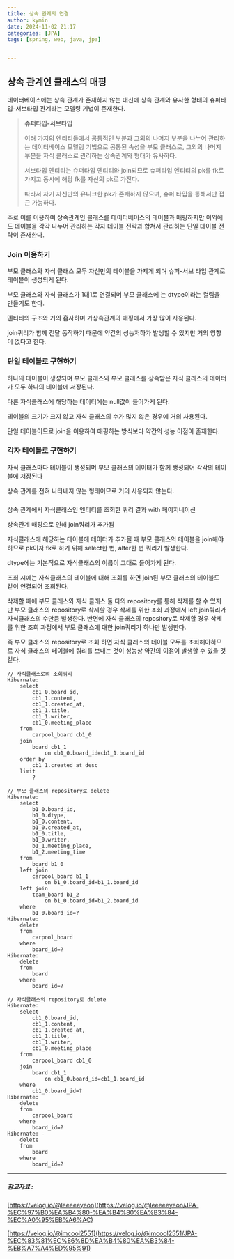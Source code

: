 ```yaml
---
title: 상속 관계의 연결
author: kymin
date: 2024-11-02 21:17
categories: [JPA]
tags: [spring, web, java, jpa]


---
```


## **상속 관계인 클래스의 매핑**

데이터베이스에는 상속 관계가 존재하지 않는 대신에 상속 관계와 유사한 형태의 슈퍼타입-서브타입 관계라는 모델링 기법이 존재한다.

> **슈퍼타입-서브타입**
>
> 여러 가지의 엔티티들에서 공통적인 부분과 그외의 나머지 부분을 나누어 관리하는 데이터베이스 모델링 기법으로 공통된 속성을 부모 클래스로, 그외의 나머지 부분을 자식 클래스로 관리하는 상속관계와 형태가 유사하다.
>
> 서브타입 엔티티는 슈퍼타입 엔티티와 join되므로 슈퍼타입 엔티티의 pk를 fk로 가지고 동시에 해당 fk를 자신의 pk로 가진다.
>
> 따라서 자기 자신만의 유니크한 pk가 존재하지 않으며, 슈퍼 타입을 통해서만 접근 가능하다.

주로 이를 이용하여 상속관계인 클래스를 데이터베이스의 테이블과 매핑하지만 이외에도 테이블을 각각 나누어 관리하는 각자 테이블 전략과 합쳐서 관리하는 단일 테이블 전략이 존재한다.



### **Join 이용하기**

부모 클래스와 자식 클래스 모두 자신만의 테이블을 가제게 되며 슈퍼-서브 타입 관계로 테이블이 생성되게 된다.

부모 클래스와 자식 클래스가 1대1로 연결되며 부모 클래스에 는 dtype이라는 컬럼을 만들기도 한다.

엔티티의 구조와 거의 흡사하며 가상속관계의 매핑에서 가장 많이 사용된다.

join쿼리가 함께 전달 동작하기 때문에 약간의 성능저하가 발생할 수 있지만 거의 영향이 없다고 한다.

### 단일 테이블로 구현하기

하나의 테이블이 생성되며 부모 클래스와 부모 클래스를 상속받은 자식 클래스의 데이터가 모두 하나의 테이블에 저장된다.

다른 자식클래스에 해당하는 데이터에는 null값이 들어가게 된다.

테이블의 크기가 크지 않고 자식 클래스의 수가 많지 않은 경우에 거의 사용된다.

단일 테이블이므로 join을 이용하여 매핑하는 방식보다 약간의 성능 이점이 존재한다.



### 각자 테이블로 구현하기

자식 클래스마다 테이블이 생성되며 부모 클래스의 데이터가 함께 생성되어 각각의 테이블에 저장된다

상속 관계를 전혀 나타내지 않는 형태이므로 거의 사용되지 않는다.

### 

상속 관계에서 자식클래스인 엔티티를 조회한 쿼리 결과 with 페이지네이션

상속관계 매핑으로 인해 join쿼리가 추가됨

자식클래스에 해당하는 테이블에 데이터가 추가될 때 부모 클래스의 테이블을 join해야하므로 pk이자 fk로 하기 위해 select한 번, alter한 번 쿼리가 발생한다.

dtype에는 기본적으로 자식클래스의 이름이 그대로 들어가게 된다.



조회 시에는 자식클래스의 테이블에 대해 조회를 하면 join된 부모 클래스의 테이블도 같이 연결되어 조회된다.



삭제할 때에 부모 클래스와 자식 클래스 둘 다의 repository를 통해 삭제를 할 수 있지만 부모 클래스의 repository로 삭제할 경우 삭제를 위한 조회 과정에서 left join쿼리가 자식클래스의 수만큼 발생한다. 반면에 자식 클래스의 repository로 삭제할 경우 삭제를 위한 조회 과정에서 부모 클래스에 대한 join쿼리가 하나만 발생한다.

즉 부모 클래스의 repository로 조회 하면 자식 클래스의 테이블 모두를 조회해야하므로 자식 클래스의 페이블에 쿼리를 보내는 것이 성능상 약간의 이점이 발생할 수 있을 것 같다.

```mysql
// 자식클래스로의 조회쿼리
Hibernate: 
    select
        cb1_0.board_id,
        cb1_1.content,
        cb1_1.created_at,
        cb1_1.title,
        cb1_1.writer,
        cb1_0.meeting_place 
    from
        carpool_board cb1_0 
    join
        board cb1_1 
            on cb1_0.board_id=cb1_1.board_id 
    order by
        cb1_1.created_at desc 
    limit
        ?
```

```mysql
// 부모 클래스의 repository로 delete
Hibernate: 
    select
        b1_0.board_id,
        b1_0.dtype,
        b1_0.content,
        b1_0.created_at,
        b1_0.title,
        b1_0.writer,
        b1_1.meeting_place,
        b1_2.meeting_time 
    from
        board b1_0 
    left join
        carpool_board b1_1 
            on b1_0.board_id=b1_1.board_id 
    left join
        team_board b1_2 
            on b1_0.board_id=b1_2.board_id 
    where
        b1_0.board_id=?
Hibernate: 
    delete 
    from
        carpool_board 
    where
        board_id=?
Hibernate: 
    delete 
    from
        board 
    where
        board_id=?
```

```mysql
// 자식클래스의 repository로 delete
Hibernate: 
    select
        cb1_0.board_id,
        cb1_1.content,
        cb1_1.created_at,
        cb1_1.title,
        cb1_1.writer,
        cb1_0.meeting_place 
    from
        carpool_board cb1_0 
    join
        board cb1_1 
            on cb1_0.board_id=cb1_1.board_id 
    where
        cb1_0.board_id=?
Hibernate: 
    delete 
    from
        carpool_board 
    where
        board_id=?
Hibernate: -
    delete 
    from
        board 
    where
        board_id=?
```









-----

##### 참고자료 :

[https://velog.io/@leeeeeyeon](https://velog.io/@leeeeeyeon/JPA-%EC%97%B0%EA%B4%80-%EA%B4%80%EA%B3%84-%EC%A0%95%EB%A6%AC)

[https://velog.io/@imcool2551](https://velog.io/@imcool2551/JPA-%EC%83%81%EC%86%8D%EA%B4%80%EA%B3%84-%EB%A7%A4%ED%95%91)